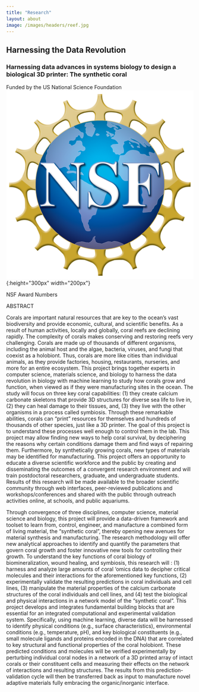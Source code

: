 ```yaml
---
title: "Research"
layout: about
image: /images/headers/reef.jpg
---
```


## Harnessing the Data Revolution

### Harnessing data advances in systems biology to design a biological 3D printer: The synthetic coral

Funded by the US National Science Foundation
![NSF](https://github.com/urol-e5/urol-e5.github.io/blob/master/images/nsf_logo.png?raw=true){:height="300px" width="200px"}

NSF Award Numbers


ABSTRACT

Corals are important natural resources that are key to the ocean’s vast biodiversity and provide economic, cultural, and scientific benefits. As a result of human activities, locally and globally, coral reefs are declining rapidly. The complexity of corals makes conserving and restoring reefs very challenging. Corals are made up of thousands of different organisms, including the animal host and the algae, bacteria, viruses, and fungi that coexist as a holobiont. Thus, corals are more like cities than individual animals, as they provide factories, housing, restaurants, nurseries, and more for an entire ecosystem. This project brings together experts in computer science, materials science, and biology to harness the data revolution in biology with machine learning to study how corals grow and function, when viewed as if they were manufacturing sites in the ocean. The study will focus on three key coral capabilities: (1) they create calcium carbonate skeletons that provide 3D structures for diverse sea life to live in, (2) they can heal damage to their tissues, and, (3) they live with the other organisms in a process called symbiosis. Through these remarkable abilities, corals can “print” resources for themselves and hundreds of thousands of other species, just like a 3D printer. The goal of this project is to understand these processes well enough to control them in the lab. This project may allow finding new ways to help coral survival, by deciphering the reasons why certain conditions damage them and find ways of repairing them. Furthermore, by synthetically growing corals, new types of materials may be identified for manufacturing. This project offers an opportunity to educate a diverse scientific workforce and the public by creating and disseminating the outcomes of a convergent research environment and will train postdoctoral researchers, graduate, and undergraduate students. Results of this research will be made available to the broader scientific community through web interfaces, peer-reviewed publications and workshops/conferences and shared with the public through outreach activities online, at schools, and public aquariums.
				
Through convergence of three disciplines, computer science, material science and biology, this project will provide a data-driven framework and toolset to learn from, control, engineer, and manufacture a combined form of living material, the “synthetic coral”, thereby opening new avenues for material synthesis and manufacturing. The research methodology will offer new analytical approaches to identify and quantify the parameters that govern coral growth and foster innovative new tools for controlling their growth. To understand the key functions of coral biology of biomineralization, wound healing, and symbiosis, this research will : (1) harness and analyze large amounts of coral ‘omics data to decipher critical molecules and their interactions for the aforementioned key functions, (2) experimentally validate the resulting predictions in coral individuals and cell lines, (3) manipulate the material properties of the calcium carbonate structures of the coral individuals and cell lines, and (4) test the biological and physical interactions in a network model of the “synthetic coral”. This project develops and integrates fundamental building blocks that are essential for  an integrated computational and experimental validation system. Specifically, using machine learning, diverse data will be harnessed to identify physical conditions (e.g., surface characteristics), environmental conditions (e.g., temperature, pH), and key biological constituents (e.g., small molecule ligands and proteins encoded in the DNA) that are correlated to key structural and functional properties of the coral holobiont. These predicted conditions and molecules will be verified experimentally by perturbing individual coral nodes in a network of a 3D printed array of intact corals or their constituent cells and measuring their effects on the network of interactions and resulting structures. The results from this prediction-validation cycle will then be transferred back as input to manufacture novel adaptive materials fully embracing the organic/inorganic interface.  

